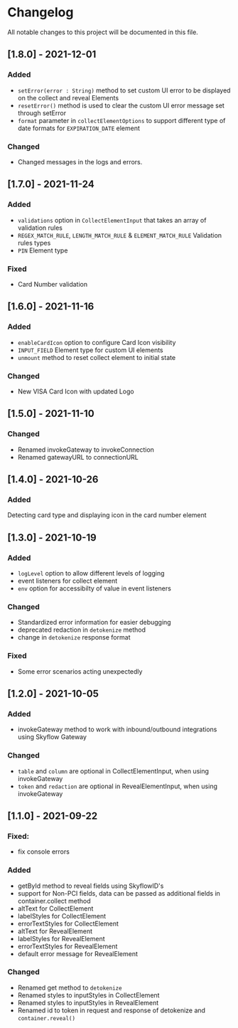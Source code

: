 # Changelog

All notable changes to this project will be documented in this file.

## [1.8.0] - 2021-12-01

### Added
- `setError(error : String)` method to set custom UI error to be displayed on the collect and reveal Elements
- `resetError()` method is used to clear the custom UI error message set through setError 
- `format` parameter in `collectElementOptions` to support different type of date formats for `EXPIRATION_DATE` element

### Changed

- Changed messages in the logs and errors.

## [1.7.0] - 2021-11-24
### Added
- `validations` option in `CollectElementInput` that takes an array of validation rules
- `REGEX_MATCH_RULE`, `LENGTH_MATCH_RULE` & `ELEMENT_MATCH_RULE` Validation rules types
- `PIN` Element type

### Fixed
- Card Number validation


## [1.6.0] - 2021-11-16

### Added
- `enableCardIcon` option to configure Card Icon visibility
- `INPUT_FIELD` Element type for custom UI elements
- `unmount` method to reset collect element to initial state

### Changed
- New VISA Card Icon with updated Logo

## [1.5.0] - 2021-11-10

### Changed
- Renamed invokeGateway to invokeConnection
- Renamed gatewayURL to connectionURL
## [1.4.0] - 2021-10-26

### Added

Detecting card type and displaying icon in the card number element

## [1.3.0] - 2021-10-19

### Added

- `logLevel` option to allow different levels of logging
- event listeners for collect element
- `env` option for accessibilty of value in event listeners

### Changed
- Standardized error information for easier debugging
- deprecated redaction in `detokenize` method
- change in `detokenize` response format

### Fixed
- Some error scenarios acting unexpectedly

## [1.2.0] - 2021-10-05

### Added

- invokeGateway method to work with inbound/outbound integrations using Skyflow Gateway

### Changed
- `table` and `column` are optional in CollectElementInput, when using invokeGateway
- `token` and `redaction` are optional in RevealElementInput, when using invokeGateway


## [1.1.0] - 2021-09-22

### Fixed:

- fix console errors

### Added

- getById method to reveal fields using SkyflowID's
- support for Non-PCI fields, data can be passed as additional fields in container.collect method
- altText for CollectElement 
- labelStyles for CollectElement
- errorTextStyles for CollectElement
- altText for RevealElement 
- labelStyles for RevealElement
- errorTextStyles for RevealElement
- default error message for RevealElement

### Changed

- Renamed get method to `detokenize`
- Renamed styles to inputStyles in CollectElement
- Renamed styles to inputStyles in RevealElement
- Renamed id to token in request and response of detokenize and `container.reveal()`
